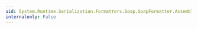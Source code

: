 ```yaml
---
uid: System.Runtime.Serialization.Formatters.Soap.SoapFormatter.AssemblyFormat
internalonly: False
---
```


